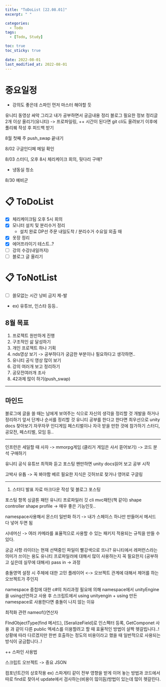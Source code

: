 ```yaml
---
title: "ToDoList [22.08.01]"
excerpt: " "

categories:
  - Todo
tags:
  - [Todo, Study]

toc: true
toc_sticky: true
 
date: 2022-08-01
last_modified_at: 2022-08-01
---
```


# 중요일정

- 강의도 좋은데 스파인 먼저 마스터 해야할 듯

유니티 동영상 싸악 그리고 내가 공부하면서 궁금내용 정리
블로그 필요한 정보 정리글 2개 이상 올리기(유니티) -> 프로파일링,
++ 시간이 된다면 git cli도 올려보기
이후에 풀리퀘 작성 후 피드백 받기

8월 첫째 주 push_swap 끝내기

8/02 구글인디페 메일 확인

8/03 스터디, 오후 8시 체리케이크 회의, 뒷다리 구매?
  - 냉동실 청소

8/30 예비군

# 📋 ToDoList  

- [x] 체리케이크팀 오후 5시 회의
- [x] 모니터 설치 및 분리수거 정리
  - 설치 완료 DP선 주문 내일도착 / 분리수거 수요일 외출 때   
- [x] 옷장 정리
- [x] 에어프라이기 테스트..?
- [ ] 강의 수강(내일까지)
- [ ] 블로그 글 올리기
  
# 📋 ToNotList  

- [ ] 쓸모없는 시간 낭비 금지 제-발
- ex) 유튜브, 인스타 등등..

## 8월 목표  

1. 프로젝트 원만하게 진행
2. 구조적인 삶 달성하기
3. 개인 프로젝트 하나 기획
4. nds영상 보기 -> 공부하다가 궁금한 부분이나 필요하다고 생각하면..
5. 유니티 공식 영상 많이 보기
6. 강의 여러개 보고 정리하기
7. 공모전여러개 조사
8. 42과제 많이 하기(push_swap)

---

## 마인드

블로그에 글을 쓸 때는 남에게 보여주는 식으로 자신의 생각을 정리할 것
개발을 하거나 정리하기 앞서 단계나 순서를 정리할 것
유니티 공부를 한다고 한다면 최우선으로 unity docs 찾아보기
자꾸자꾸 인디게임 페스티벌이나 자극 받을 만한 것에 참가하기
스터디, 공모전, 페스티벌, 모임 등..

---

인프런은 세일할 때 사자 -> mmorpg게임
(클리거 게임은 사서 뜯어보기) -> 코드 분석 구매하기

유니티 공식 유튜브 최적화 듣고 포스팅
왠만하면 unity docs읽어 보고 공부 시작

고박사 유튭 -> 꼭 봐야함 
베르
필요한 지식은 깃허브로 찾거나 영어로 구글링

---

1. 스터디 발표 자료 마크다운 작성 및 블로그 포스팅

포스팅 항목
싱글톤 패턴
유니티 프로파일러
깃 cli 
mvc패턴(책 같이)
shape controller
shape profile -> 매우 좋은 기능인듯..

namespace사용해서 몬스터 일반화 하기 -> 내가 스페이스 하나만 만들어서 메서드 다 넣어 두면 됨

시네머신
-> 여러 카메라를 표율적으로 사용할 수 있는 패키지 
적용되는 규칙을 만들 수 있다.

궁금 사항 라이더는 현재 선택중인 파일이 빨강색으로 뜨나?
유니티에서 레퍼런스라는 의미가 쓰이는 용도
유니티 프로파일러에 대해서 많이 사용하는지 꼭 필요한지
(공부하고 싶은데 실무에 대해서)
pass in -> 과정

충돌영역 설정 시 주체에 대한 고민 
플레이어 <-> 오브젝트 관계에 대해서
제어를 하는 오브젝트가 주인지

namespace 중첩에 대한 c#의 처리과정
필요에 의해 namespace에서 unityEngine을 using선언하고 사용 후
스크립트에서 using unityengin + using 만든 namespace로 사용한다면
충돌이 나지 않는 이유

최적화 관련 nameof()연산자

FIndObjectType(find 메서드), [SeralizeField]로 인스펙터 등록, GetComponet 사용
과 같이 다른 public 엑세스를 이용할려고 할 때 효율적인 방법이 살짝 헷갈립니다..! 
상황에 따라 다르겠지만  한번 호출하는 정도의 비용이라고 했을 때 일반적으로 사용되는 방식이 궁금합니다..!  

++ 스파인 사용법

스크립트 오브젝트  -> 중요
JSON

컴포넌트간의 상호작용
ex) 스파게티 같이 전부 영향을 받게 이어 놓는 방법과 코드에서 따로 find로 찾아서 update에서 검사하는(비용이 많이듬)방법이 있는데 많이 헷갈린다.  
